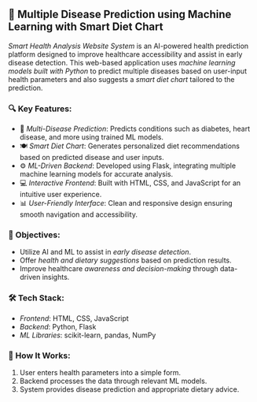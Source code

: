 ## 🧠 Multiple Disease Prediction using Machine Learning with Smart Diet Chart

*Smart Health Analysis Website System* is an AI-powered health prediction platform designed to improve healthcare accessibility and assist in early disease detection. This web-based application uses *machine learning models built with Python* to predict multiple diseases based on user-input health parameters and also suggests a *smart diet chart* tailored to the prediction.

### 🔍 Key Features:

* 🧬 *Multi-Disease Prediction*: Predicts conditions such as diabetes, heart disease, and more using trained ML models.
* 🍽 *Smart Diet Chart*: Generates personalized diet recommendations based on predicted disease and user inputs.
* ⚙ *ML-Driven Backend*: Developed using Flask, integrating multiple machine learning models for accurate analysis.
* 💻 *Interactive Frontend*: Built with HTML, CSS, and JavaScript for an intuitive user experience.
* 📊 *User-Friendly Interface*: Clean and responsive design ensuring smooth navigation and accessibility.

### 🎯 Objectives:

* Utilize AI and ML to assist in *early disease detection*.
* Offer *health and dietary suggestions* based on prediction results.
* Improve healthcare *awareness and decision-making* through data-driven insights.

### 🛠 Tech Stack:

* *Frontend*: HTML, CSS, JavaScript
* *Backend*: Python, Flask
* *ML Libraries*: scikit-learn, pandas, NumPy

### 🚀 How It Works:

1. User enters health parameters into a simple form.
2. Backend processes the data through relevant ML models.
3. System provides disease prediction and appropriate dietary advice.

